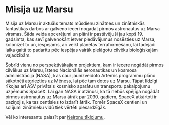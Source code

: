# Misija uz Marsu

Misija uz Marsu ir aktuāls temats mūsdienu zinātnes un zinātniskās fantastikas darbos ar galveno ieceri nogādāt pirmos astronautus uz Marsa virsmas. Šāda veida apcerējumi un plāni ir pastāvējuši jau kopš 19. gadsimta, kas sevī galvenokārt ietver piedāvājumus nosēsties uz Marsa, kolonizēt to un, iespējams, arī veikt planētas terraformēšanu, lai tādējādi laika gaitā to padarītu pēc iespējas vairāk pielāgotu cilvēku bioloģiskajām vajadzībām.

Šobrīd vienu no perspektīvākajiem projektiem, kam ir iecere nogādāt pirmos cilvēkus uz Marsu, īsteno Nacionālās aeronautikas un kosmosa administrācija (NASA), kas caur jaunizveidoto Artemis programmu plāno sākotnēji atgriezties uz Mēness, lai pēc tam dotos uz Marsu. Tāpat līdzīgi rīkojas arī ASV privātais kosmisko aparātu un transportu pakalpojumu uzņēmums SpaceX. Lai gan NASA ir atzinusi, ka tā nebūs spējīga nogādāt pirmos astronautus uz Marsu ātrāk par 2030. gadiem, SpaceX atkārtoti ir paziņojis, ka tas centīsies to izdarīt ātrāk. Tomēr SpaceX centieni un solījumi zinātnieku vidū tiek vērtēti piesardzīgāk.

Vēl ko interesantu palasīt par [Neironu tīklojumu](../02_smadzenes/neironu-tiklojums).
